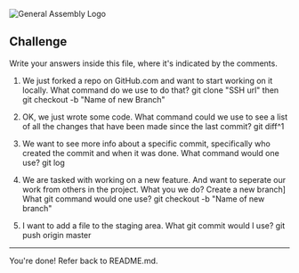![General Assembly Logo](http://i.imgur.com/ke8USTq.png)

## Challenge

Write your answers inside this file, where it's indicated by the comments.

1. We just forked a repo on GitHub.com and want to start working on it locally. What command do we use to do that? git clone "SSH url" then git checkout -b "Name of new Branch"

2. OK, we just wrote some code. What command could we use to see a list of all the changes that have been made since the last commit? git diff^1

3. We want to see more info about a specific commit, specifically who created the commit and when it was done. What command would one use? git log

4. We are tasked with working on a new feature. And want to seperate our work from others in the project. What you we do? Create a new branch] What git command would one use? git checkout -b "Name of new branch"


5. I want to add a file to the staging area. What git commit would I use? git push origin master




<hr>

You're done! Refer back to README.md.
